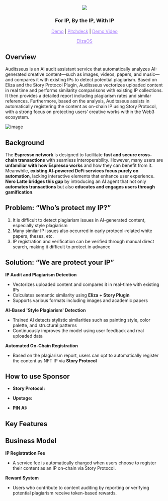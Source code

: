 <p align="center">
  <img src="https://github.com/user-attachments/assets/40b79fc1-505e-42ea-9b4c-ec162ebecc0b">
</p>

<h3 align="center">For IP, By the IP, With IP</h3>

<p align="center">
  <a href="https://auditsseus-frontend.vercel.app/" style="color: #a77dff">Demo</a> | <a href="https://www.figma.com/deck/cw1wi1kce6xglRPErdpTBI" style="color: #a77dff">Pitchdeck</a> | <a href="" style="color: #a77dff">Demo Video</a>
</p>

<p align="center">
  <a href="https://github.com/hackathemy/eliza-buidl" style="color: #a77dff">ElizaOS</a>
</p>

## Overview  
Auditsseus is an AI audit assistant service that automatically analyzes AI-generated creative content—such as images, videos, papers, and music—and compares it with existing IPs to detect potential plagiarism.
Based on Eliza and the Story Protocol Plugin, Auditsseus vectorizes uploaded content in real time and performs similarity comparisons with existing IP collections. It then provides a detailed report including plagiarism rates and similar references.
Furthermore, based on the analysis, Auditsseus assists in automatically registering the content as on-chain IP using Story Protocol, with a strong focus on protecting users’ creative works within the Web3 ecosystem.

![image](https://github.com/user-attachments/assets/26c11321-3605-413a-a4a1-f0bc9a673a9d)

## Background  
The **Espresso network** is designed to facilitate **fast and secure cross-chain transactions** with seamless interoperability. However, many users are **unfamiliar with how Espresso works** and how they can benefit from it. Meanwhile, **existing AI-powered DeFi services focus purely on automation**, lacking interactive elements that enhance user experience. **Nero Latte bridges this gap** by introducing an AI agent that not only **automates transactions** but also **educates and engages users through gamification**.  

## Problem: “Who’s protect my IP?”
1. It is difficult to detect plagiarism issues in AI-generated content, especially style plagiarism
2. Many similar IP issues also occurred in early protocol-related white papers, theses, etc.
3. IP registration and verification can be verified through manual direct search, making it difficult to protect in advance

## Solution: “We are protect your IP”  

**IP Audit and Plagiarism Detection**
- Vectorizes uploaded content and compares it in real-time with existing IPs  
- Calculates semantic similarity using **Eliza + Story Plugin**  
- Supports various formats including images and academic papers  

**AI-Based 'Style Plagiarism' Detection**
- Trained AI detects stylistic similarities such as painting style, color palette, and structural patterns  
- Continuously improves the model using user feedback and real uploaded data  

**Automated On-Chain Registration**
- Based on the plagiarism report, users can opt to automatically register the content as NFT IP via **Story Protocol**

## How to use Sponsor
- **Story Protocol:** 

- **Upstage:**  

- **PIN AI:**

## Key Features  

## Business Model  
**IP Registration Fee**
- A service fee is automatically charged when users choose to register their content as an IP on-chain via Story Protocol.

**Reward System**
- Users who contribute to content auditing by reporting or verifying potential plagiarism receive token-based rewards.
